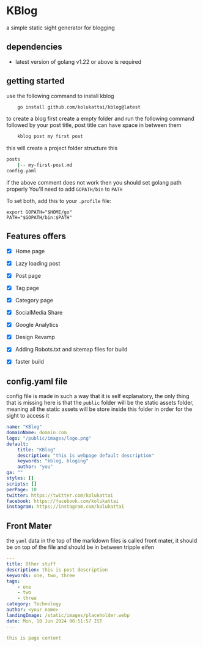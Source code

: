 
# KBlog
a simple static sight generator for blogging


## dependencies
- latest version of golang v1.22 or above is required

## getting started
use the following command to install kblog
```sh
    go install github.com/kolukattai/kblog@latest
```
to create a blog first create a empty folder and run the following command followed by your post title, post title can have space in between them
```sh
    kblog post my first post
```

this will create a project folder structure this
```sh
posts
    |-- my-first-post.md
config.yaml
```

if the above comment does not work then you should set golang path properly
You'll need to add `GOPATH/bin` to `PATH`

To set both, add this to your `.profile` file:

```
export GOPATH="$HOME/go"
PATH="$GOPATH/bin:$PATH"
```

## Features offers
- [x] Home page
- [x] Lazy loading post
- [x] Post page
- [x] Tag page
- [x] Category page
- [x] SocialMedia Share

- [x] Google Analytics
- [x] Design Revamp
- [x] Adding Robots.txt and sitemap files for build
- [x] faster build


## config.yaml file
config file is made in such a way that it is self explanatory, the only thing that is missing here is that the `public` folder will be the static assets folder, meaning all the static assets will be store inside this folder in order for the sight to access it

```yaml
name: "KBlog"
domainName: domain.com
logo: "/public/images/logo.png"
default:
    title: "KBlog"
    description: "this is webpage default description"
    keywords: "kblog, bloging"
    author: "you"
ga: ""
styles: []
scripts: []
perPage: 10
twitter: https://twitter.com/kolukattai
facebook: https://facebook.com/kolukattai
instagram: https://instagram.com/kolukattai
```

## Front Mater
the `yaml` data in the top of the markdown files is called front mater, it should be on top of the file and should be in between tripple eifen 

```yaml
---
title: Other stuff
description: this is post description
keywords: one, two, three
tags:
    - one
    - two
    - three
category: Technology
author: <your name>
landingImage: /static/images/placeholder.webp
date: Mon, 10 Jun 2024 00:51:57 IST
---

this is page content

```



